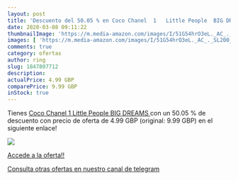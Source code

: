 ```yaml
---
layout: post
title: 'Descuento del 50.05 % en Coco Chanel  1   Little People  BIG DREA'
date: 2020-03-08 09:11:22
thumbnailImage: 'https://m.media-amazon.com/images/I/51G54hrO3eL._AC_._SL200_.jpg'
images: [ 'https://m.media-amazon.com/images/I/51G54hrO3eL._AC_._SL200_.jpg' ]
comments: true
category: ofertas
author: ring
slug: 1847807712
description:
actualPrice: 4.99 GBP
comparePrice: 9.99 GBP
inStock: true
---
```


Tienes [Coco Chanel  1   Little People  BIG DREAMS ](https://www.amazon.com/dp/1847807712/?tag=redken08-20) con un 50.05 % de descuento con precio de oferta de 4.99 GBP (original: 9.99 GBP) en el siguiente enlace!

[![](https://m.media-amazon.com/images/I/51G54hrO3eL._AC_._SL200_.jpg)](https://www.amazon.com/dp/1847807712/?tag=redken08-20)

[Accede a la oferta!!](https://www.amazon.com/dp/1847807712/?tag=redken08-20)

[Consulta otras ofertas en nuestro canal de telegram](https://t.me/s/ofertas25)
